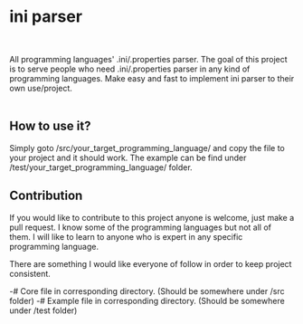 # ini parser #
<br/>

All programming languages' .ini/.properties parser. The goal of this 
project is to serve people who need .ini/.properties parser in any kind of 
programming languages. Make easy and fast to implement ini parser to their 
own use/project. 
<br/><br/>

## How to use it? ##
Simply goto /src/your_target_programming_language/ and copy the file to
your project and it should work. The example can be find under 
/test/your_target_programming_language/ folder.

## Contribution ##
If you would like to contribute to this project anyone is welcome, just make 
a pull request. I know some of the programming languages but not all of 
them. I will like to learn to anyone who is expert in any specific 
programming language. 

There are something I would like everyone of follow in order to keep 
project consistent. 

-# Core file in corresponding directory. (Should be somewhere under /src folder)
-# Example file in corresponding directory. (Should be somewhere under /test folder)
